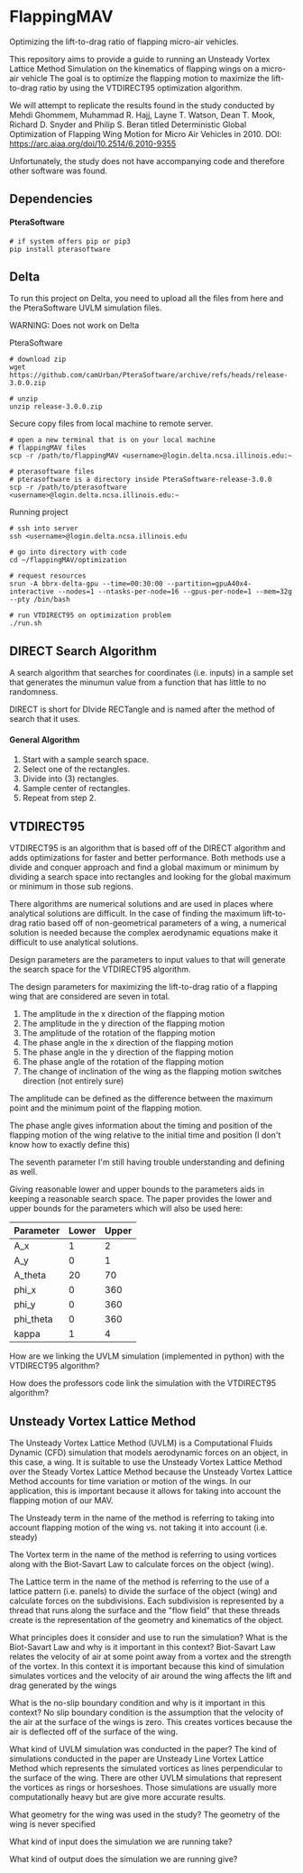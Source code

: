 # FlappingMAV 
Optimizing the lift-to-drag ratio of flapping micro-air vehicles.

This repository aims to provide a guide to running an Unsteady Vortex Lattice
Method Simulation on the kinematics of flapping wings on a micro-air vehicle
The goal is to optimize the flapping motion to maximize the lift-to-drag ratio
by using the VTDIRECT95 optimization algorithm.

We will attempt to replicate the results found in the study conducted by Mehdi
Ghommem, Muhammad R. Hajj, Layne T. Watson, Dean T. Mook, Richard D. Snyder and
Philip S. Beran titled Deterministic Global Optimization of Flapping Wing
Motion for Micro Air Vehicles in 2010. DOI:
https://arc.aiaa.org/doi/10.2514/6.2010-9355

Unfortunately, the study does not have accompanying code and therefore other
software was found.

## Dependencies

#### PteraSoftware
```
# if system offers pip or pip3
pip install pterasoftware
```

## Delta
To run this project on Delta, you need to upload all the files from here and
the PteraSoftware UVLM simulation files.

WARNING: Does not work on Delta

PteraSoftware
```
# download zip
wget https://github.com/camUrban/PteraSoftware/archive/refs/heads/release-3.0.0.zip

# unzip
unzip release-3.0.0.zip
```

Secure copy files from local machine to remote server.
```
# open a new terminal that is on your local machine
# flappingMAV files
scp -r /path/to/flappingMAV <username>@login.delta.ncsa.illinois.edu:~

# pterasoftware files
# pterasoftware is a directory inside PteraSoftware-release-3.0.0
scp -r /path/to/pterasoftware <username>@login.delta.ncsa.illinois.edu:~
```

Running project
```
# ssh into server
ssh <username>@login.delta.ncsa.illinois.edu

# go into directory with code
cd ~/flappingMAV/optimization

# request resources
srun -A bbrx-delta-gpu --time=00:30:00 --partition=gpuA40x4-interactive --nodes=1 --ntasks-per-node=16 --gpus-per-node=1 --mem=32g --pty /bin/bash

# run VTDIRECT95 on optimization problem
./run.sh
```

## DIRECT Search Algorithm
A search algorithm that searches for coordinates (i.e. inputs) in a sample set
that generates the minumun value from a function that has little to no
randomness.

DIRECT is short for DIvide RECTangle and is named after the method of search that
it uses.

#### General Algorithm
1. Start with a sample search space.
1. Select one of the rectangles.
1. Divide into (3) rectangles.
1. Sample center of rectangles.
1. Repeat from step 2.

## VTDIRECT95

VTDIRECT95 is an algorithm that is based off of the DIRECT algorithm and adds
optimizations for faster and better performance. Both methods use a divide and
conquer approach and find a global maximum or minimum by dividing a search
space into rectangles and looking for the global maximum or minimum in those
sub regions.

There algorithms are numerical solutions and are used in places where
analytical solutions are difficult. In the case of finding the maximum
lift-to-drag ratio based off of non-geometrical parameters of a wing, a
numerical solution is needed because the complex aerodynamic equations make it
difficult to use analytical solutions.

Design parameters are the parameters to input values to that will generate the
search space for the VTDIRECT95 algorithm.

The design parameters for maximizing the lift-to-drag ratio of a flapping wing
that are considered are seven in total.
1. The amplitude in the x direction of the flapping motion
1. The amplitude in the y direction of the flapping motion
1. The amplitude of the rotation of the flapping motion
1. The phase angle in the x direction of the flapping motion
1. The phase angle in the y direction of the flapping motion
1. The phase angle of the rotation of the flapping motion
1. The change of inclination of the wing as the flapping motion switches
   direction (not entirely sure)

The amplitude can be defined as the difference between the maximum point and
the minimum point of the flapping motion.

The phase angle gives information about the timing and position of the flapping
motion of the wing relative to the initial time and position (I don't know how
to exactly define this)

The seventh parameter I'm still having trouble understanding and defining as
well.

Giving reasonable lower and upper bounds to the parameters aids in keeping a
reasonable search space. The paper provides the lower and upper bounds for the
parameters which will also be used here:

| Parameter | Lower | Upper |
|-----------|-------|-------|
| A_x       | 1     | 2     |
| A_y       | 0     | 1     |
| A_theta   | 20    | 70    |
| phi_x     | 0     | 360   |
| phi_y     | 0     | 360   |
| phi_theta | 0     | 360   |
| kappa     | 1     | 4     |


How are we linking the UVLM simulation (implemented in python) with the
VTDIRECT95 algorithm?

How does the professors code link the simulation with the VTDIRECT95 algorithm?

## Unsteady Vortex Lattice Method

The Unsteady Vortex Lattice Method (UVLM) is a Computational Fluids Dynamic
(CFD) simulation that models aerodynamic forces on an object, in this case, a
wing. It is suitable to use the Unsteady Vortex Lattice Method over the Steady
Vortex Lattice Method because the Unsteady Vortex Lattice Method accounts for
time variation or motion of the wings. In our application, this is important
because it allows for taking into account the flapping motion of our MAV.

The Unsteady term in the name of the method is referring to taking into account
flapping motion of the wing vs. not taking it into account (i.e. steady)

The Vortex term in the name of the method is referring to using vortices along
with the Biot-Savart Law to calculate forces on the object (wing).

The Lattice term in the name of the method is referring to the use of a lattice
pattern (i.e. panels) to divide the surface of the object (wing) and calculate
forces on the subdivisions. Each subdivision is represented by a thread that
runs along the surface and the "flow field" that these threads create is the
representation of the geometry and kinematics of the object.


What principles does it consider and use to run the simulation? What is the
Biot-Savart Law and why is it important in this context? Biot-Savart Law
relates the velocity of air at some point away from a vortex and the strength
of the vortex. In this context it is important because this kind of simulation
simulates vortices and the velocity of air around the wing affects the lift and
drag generated by the wings

What is the no-slip boundary condition and why is it important in this context?
No slip boundary condition is the assumption that the velocity of the air at
the surface of the wings is zero. This creates vortices because the air is
deflected off of the surface of the wing.

What kind of UVLM simulation was conducted in the paper? The kind of
simulations conducted in the paper are Unsteady Line Vortex Lattice Method
which represents the simulated vortices as lines perpendicular to the surface
of the wing. There are other UVLM simulations that represent the vortices as
rings or horseshoes. Those simulations are usually more computationally heavy
but are give more accurate results.

What geometry for the wing was used in the study? The geometry of the wing is
never specified

What kind of input does the simulation we are running take?

What kind of output does the simulation we are running give?
